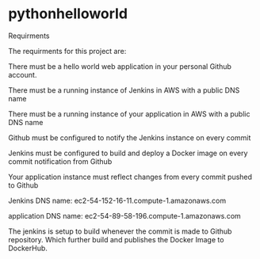 # pythonhelloworld
Requirments

The requirments for this project are:

There must be a hello world web application in your personal Github account.

There must be a running instance of Jenkins in AWS with a public DNS name 

There must be a running instance of your application in AWS with a public DNS name

Github must be configured to notify the Jenkins instance on every commit

Jenkins must be configured to build and deploy a Docker image on every commit notification from Github

Your application instance must reflect changes from every commit pushed to Github


Jenkins DNS name: ec2-54-152-16-11.compute-1.amazonaws.com

application DNS name: ec2-54-89-58-196.compute-1.amazonaws.com

The jenkins is setup to build whenever the commit is made to Github repository. Which further build and publishes the Docker Image to DockerHub. 

